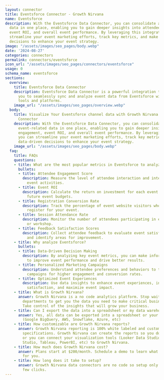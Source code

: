 ```yaml
---
layout: connector
title: Eventsforce Connector - Growth Nirvana
name: Eventsforce
description: With the Eventsforce Data Connector, you can consolidate all your event-related
  data in one place, enabling you to gain deeper insights into attendee engagement,
  event ROI, and overall event performance. By leveraging this integration, you can
  streamline your event marketing efforts, track key metrics, and make data-driven
  decisions to enhance your event strategy.
image: "/assets/images/seo_pages/body.webp"
date: '2024-08-27'
categories: connectors
permalink: connectors/eventsforce
icon_url: "/assets/images/seo_pages/connectors/eventsforce"
usage: 0
schema_name: eventsforce
sections:
  overview:
    title: Eventsforce Data Connector
    description: Eventsforce Data Connector is a powerful integration that allows
      you to seamlessly sync and analyze event data from Eventsforce with other marketing
      tools and platforms.
    image_url: "/assets/images/seo_pages/overview.webp"
  body:
    title: Visualize Your Eventsforce channel data with Growth Nirvana's Eventsforce
      Connector
    description: With the Eventsforce Data Connector, you can consolidate all your
      event-related data in one place, enabling you to gain deeper insights into attendee
      engagement, event ROI, and overall event performance. By leveraging this integration,
      you can streamline your event marketing efforts, track key metrics, and make
      data-driven decisions to enhance your event strategy.
    image_url: "/assets/images/seo_pages/body.webp"
  faq:
    title: FAQs
    questions:
    - title: What are the most popular metrics in Eventsforce to analyze?
      bullets:
      - title: Attendee Engagement Score
        description: Measure the level of attendee interaction and interest in your
          event activities.
      - title: Event ROI
        description: Calculate the return on investment for each event and optimize
          future event budgets.
      - title: Registration Conversion Rate
        description: Track the percentage of event website visitors who successfully
          register for your event.
      - title: Session Attendance Rate
        description: Monitor the number of attendees participating in each session
          or workshop.
      - title: Feedback Satisfaction Scores
        description: Collect attendee feedback to evaluate event satisfaction levels
          and identify areas for improvement.
    - title: Why analyze Eventsforce?
      bullets:
      - title: Data-Driven Decision Making
        description: By analyzing key event metrics, you can make informed decisions
          to improve event performance and drive better results.
      - title: Personalized Marketing Campaigns
        description: Understand attendee preferences and behaviors to tailor marketing
          campaigns for higher engagement and conversion rates.
      - title: Optimized Event Experiences
        description: Use data insights to enhance event experiences, increase attendee
          satisfaction, and maximize event impact.
    - title: What is Growth Nirvana?
      answer: Growth Nirvana is a no code analytics platform. Stop waiting for other
        departments to get you the data you need to make critical business decisions.
        Take control of the insights that will grow your business.
    - title: Can I export the data into a spreadsheet or my data warehouse?
      answer: Yes, all data can be exported into a spreadsheet or your data warehouse
        (Google BigQuery, AWS, Snowflake, Azure, etc)
    - title: How customizable are Growth Nirvana reports?
      answer: Growth Nirvana reporting is 100% white labeled and customized to your
        specifications. Growth Nirvana can create the reports so you don’t have to
        or you can connect your visualization tools (Looker Data Studio/Google Data
        Studio, Tableau, PowerBI, etc) to Growth Nirvana.
    - title: How much does Growth Nirvana cost?
      answer: Plans start at $200/month. Schedule a demo to learn what plan is best
        for you.
    - title: How long does it take to setup?
      answer: Growth Nirvana data connectors are no code so setup only requires a
        few clicks.
---
```

